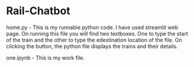 # Rail-Chatbot
home.py - This is my runnable python code. I have used streamlit web page. On running this file you will find two textboxes. One to type the start of the train and the other to type the edestination location of the file. On clicking the button, the python file displays the trains and their details.

one.ipynb - This is my work file.

